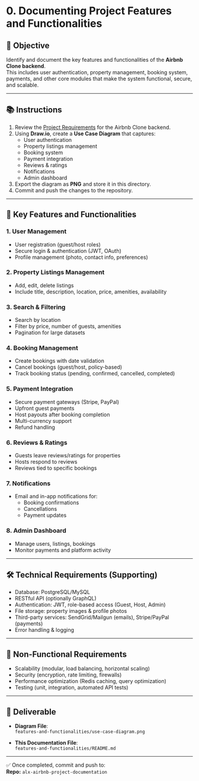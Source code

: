 # 0. Documenting Project Features and Functionalities

## 🎯 Objective
Identify and document the key features and functionalities of the **Airbnb Clone backend**.  
This includes user authentication, property management, booking system, payments, and other core modules that make the system functional, secure, and scalable.

---

## 📚 Instructions
1. Review the [Project Requirements](../README.md) for the Airbnb Clone backend.  
2. Using **Draw.io**, create a **Use Case Diagram** that captures:
   - User authentication
   - Property listings management
   - Booking system
   - Payment integration
   - Reviews & ratings
   - Notifications
   - Admin dashboard
3. Export the diagram as **PNG** and store it in this directory.  
4. Commit and push the changes to the repository.

---

## 🔑 Key Features and Functionalities

### 1. User Management
- User registration (guest/host roles)
- Secure login & authentication (JWT, OAuth)
- Profile management (photo, contact info, preferences)

### 2. Property Listings Management
- Add, edit, delete listings
- Include title, description, location, price, amenities, availability

### 3. Search & Filtering
- Search by location
- Filter by price, number of guests, amenities
- Pagination for large datasets

### 4. Booking Management
- Create bookings with date validation
- Cancel bookings (guest/host, policy-based)
- Track booking status (pending, confirmed, cancelled, completed)

### 5. Payment Integration
- Secure payment gateways (Stripe, PayPal)
- Upfront guest payments
- Host payouts after booking completion
- Multi-currency support
- Refund handling

### 6. Reviews & Ratings
- Guests leave reviews/ratings for properties
- Hosts respond to reviews
- Reviews tied to specific bookings

### 7. Notifications
- Email and in-app notifications for:
  - Booking confirmations
  - Cancellations
  - Payment updates

### 8. Admin Dashboard
- Manage users, listings, bookings
- Monitor payments and platform activity

---

## 🛠 Technical Requirements (Supporting)
- Database: PostgreSQL/MySQL  
- RESTful API (optionally GraphQL)  
- Authentication: JWT, role-based access (Guest, Host, Admin)  
- File storage: property images & profile photos  
- Third-party services: SendGrid/Mailgun (emails), Stripe/PayPal (payments)  
- Error handling & logging

---

## 🚀 Non-Functional Requirements
- Scalability (modular, load balancing, horizontal scaling)  
- Security (encryption, rate limiting, firewalls)  
- Performance optimization (Redis caching, query optimization)  
- Testing (unit, integration, automated API tests)  

---

## 📂 Deliverable
- **Diagram File**:  
  `features-and-functionalities/use-case-diagram.png`  

- **This Documentation File**:  
  `features-and-functionalities/README.md`  

---

✅ Once completed, commit and push to:  
**Repo:** `alx-airbnb-project-documentation`  
